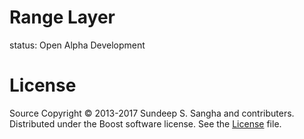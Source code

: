Range Layer
==========================================================================
status: Open Alpha Development

License
==========================================================================
Source Copyright © 2013-2017 Sundeep S. Sangha and contributers.
Distributed under the Boost software license. See the
[License](./License_1_0.txt) file.